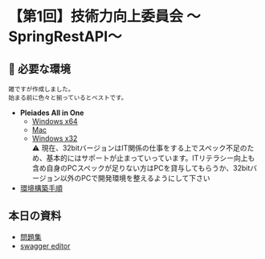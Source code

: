 # 【第1回】技術力向上委員会 〜SpringRestAPI〜

## :high_brightness: 必要な環境

```
雑ですが作成しました。
始まる前に色々と揃っているとベストです。
```

- **Pleiades All in One**
  - [Windows x64](https://ftp.jaist.ac.jp/pub/mergedoc/pleiades/2022/pleiades-2022-12-java-win-64bit-jre_20230124.exe)
  - [Mac](https://ftp.jaist.ac.jp/pub/mergedoc/pleiades/2022/pleiades-2022-12-java-mac-jre_20230124.dmg)
  - [Windows x32](https://ftp.jaist.ac.jp/pub/mergedoc/pleiades/2018/pleiades-2018-09-java-win-32bit-jre_20181004.zip)<br>:warning: 現在、32bitバージョンはIT関係の仕事をする上でスペック不足のため、基本的にはサポートが止まっていっています。ITリテラシー向上も含め自身のPCスペックが足りない方はPCを貸与してもらうか、32bitバージョン以外のPCで開発環境を整えるようにして下さい
- [環境構築手順](https://docs.google.com/document/d/1tyhYLDv36eAn8yShCQySgSIazSmc5RrLqn5sdq3LQDc/edit)
  

## 本日の資料
- [問題集](https://github.com/shuya-suzuki-desu/tic-spring-rest-api/issues)
- [swagger editor](https://editor.swagger.io/)

